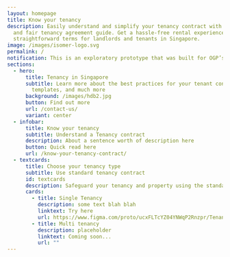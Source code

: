 ```yaml
---
layout: homepage
title: Know your tenancy
description: Easily understand and simplify your tenancy contract with our clear
  and fair tenancy agreement guide. Get a hassle-free rental experience with
  straightforward terms for landlords and tenants in Singapore.
image: /images/isomer-logo.svg
permalink: /
notification: This is an exploratory prototype that was built for OGP’s Hack for Public Good
sections:
  - hero:
      title: Tenancy in Singapore
      subtitle: Learn more about the best practices for your tenant contract, reuse
        templates, and much more
      background: /images/hdb2.jpg
      button: Find out more
      url: /contact-us/
      variant: center
  - infobar:
      title: Know your tenancy
      subtitle: Understand a Tenancy contract
      description: About a sentence worth of description here
      button: Quick read here
      url: /know-your-tenancy-contract/
  - textcards:
      title: Choose your tenancy type
      subtitle: Use standard tenancy contract
      id: textcards
      description: Safeguard your tenancy and property using the standard template contract
      cards:
        - title: Single Tenancy
          description: some text blah blah
          linktext: Try here
          url: https://www.figma.com/proto/ucxFLTcYZ04YNWqP2Rnzpr/Tenancy-Agreement?node-id=39-7996&t=suSMZYfyBVL7OWpH-1&scaling=min-zoom&content-scaling=fixed&page-id=0%3A1&starting-point-node-id=39%3A7996&show-proto-sidebar=1
        - title: Multi tenancy
          description: placeholder
          linktext: Coming soon...
          url: ""
---
```

